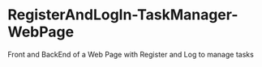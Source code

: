 # RegisterAndLogIn-TaskManager-WebPage
Front and BackEnd of a Web Page with Register and Log to manage tasks
